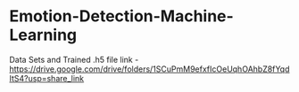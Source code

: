 # Emotion-Detection-Machine-Learning
Data Sets and Trained .h5 file link - https://drive.google.com/drive/folders/1SCuPmM9efxfIcOeUqhOAhbZ8fYqdItS4?usp=share_link
